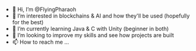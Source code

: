 - 👋 Hi, I’m @FlyingPharaoh
- 👀 I’m interested in blockchains & AI and how they'll be used (hopefully for the best)
- 🌱 I’m currently learning Java & C with Unity (beginner in both)
- 💞️ I’m looking to improve my skills and see how projects are built
- 📫 How to reach me ...

<!---
FlyingPharaoh/FlyingPharaoh is a ✨ special ✨ repository because its `README.md` (this file) appears on your GitHub profile.
You can click the Preview link to take a look at your changes.
--->
